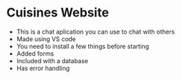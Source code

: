 # Cuisines Website

- This is a chat aplication you can use to chat with others
- Made using VS code
- You need to install a few things before starting
- Added forms
- Included with a database
- Has error handling
